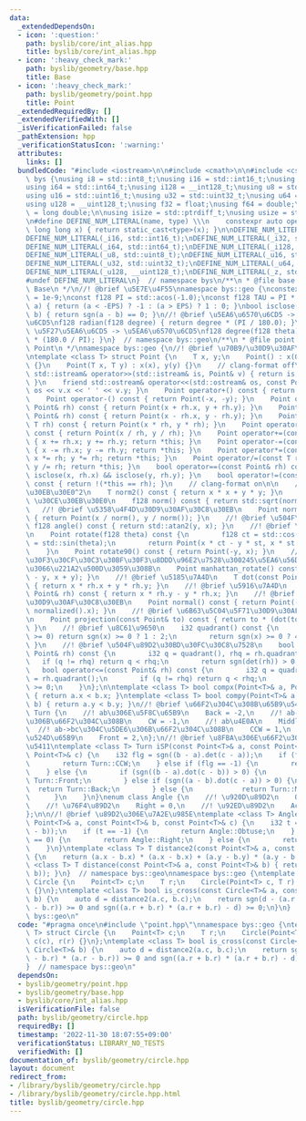 ```yaml
---
data:
  _extendedDependsOn:
  - icon: ':question:'
    path: byslib/core/int_alias.hpp
    title: byslib/core/int_alias.hpp
  - icon: ':heavy_check_mark:'
    path: byslib/geometry/base.hpp
    title: Base
  - icon: ':heavy_check_mark:'
    path: byslib/geometry/point.hpp
    title: Point
  _extendedRequiredBy: []
  _extendedVerifiedWith: []
  _isVerificationFailed: false
  _pathExtension: hpp
  _verificationStatusIcon: ':warning:'
  attributes:
    links: []
  bundledCode: "#include <iostream>\n\n#include <cmath>\n\n#include <cstdint>\nnamespace\
    \ bys {\nusing i8 = std::int8_t;\nusing i16 = std::int16_t;\nusing i32 = std::int32_t;\n\
    using i64 = std::int64_t;\nusing i128 = __int128_t;\nusing u8 = std::uint8_t;\n\
    using u16 = std::uint16_t;\nusing u32 = std::uint32_t;\nusing u64 = std::uint64_t;\n\
    using u128 = __uint128_t;\nusing f32 = float;\nusing f64 = double;\nusing f128\
    \ = long double;\n\nusing isize = std::ptrdiff_t;\nusing usize = std::size_t;\n\
    \n#define DEFINE_NUM_LITERAL(name, type) \\\n    constexpr auto operator\"\" name(unsigned\
    \ long long x) { return static_cast<type>(x); }\n\nDEFINE_NUM_LITERAL(_i8, std::int8_t);\n\
    DEFINE_NUM_LITERAL(_i16, std::int16_t);\nDEFINE_NUM_LITERAL(_i32, std::int32_t);\n\
    DEFINE_NUM_LITERAL(_i64, std::int64_t);\nDEFINE_NUM_LITERAL(_i128, __int128_t);\n\
    DEFINE_NUM_LITERAL(_u8, std::uint8_t);\nDEFINE_NUM_LITERAL(_u16, std::uint16_t);\n\
    DEFINE_NUM_LITERAL(_u32, std::uint32_t);\nDEFINE_NUM_LITERAL(_u64, std::uint64_t);\n\
    DEFINE_NUM_LITERAL(_u128, __uint128_t);\nDEFINE_NUM_LITERAL(_z, std::size_t);\n\
    #undef DEFINE_NUM_LITERAL\n}  // namespace bys\n/**\n * @file base.hpp\n * @brief\
    \ Base\n */\n//! @brief \u5E7E\u4F55\nnamespace bys::geo {\nconstexpr f128 EPS\
    \ = 1e-9;\nconst f128 PI = std::acos(-1.0);\nconst f128 TAU = PI * 2;\ni32 sgn(f128\
    \ a) { return (a < -EPS) ? -1 : (a > EPS) ? 1 : 0; }\nbool isclose(f128 a, f128\
    \ b) { return sgn(a - b) == 0; }\n//! @brief \u5EA6\u6570\u6CD5 -> \u5F27\u5EA6\
    \u6CD5\nf128 radian(f128 degree) { return degree * (PI / 180.0); }\n//! @brief\
    \ \u5F27\u5EA6\u6CD5 -> \u5EA6\u6570\u6CD5\nf128 degree(f128 theta) { return theta\
    \ * (180.0 / PI); }\n}  // namespace bys::geo\n/**\n * @file point.hpp\n * @brief\
    \ Point\n */\nnamespace bys::geo {\n//! @brief \u70B9/\u30D9\u30AF\u30C8\u30EB\
    \ntemplate <class T> struct Point {\n    T x, y;\n    Point() : x(0.0), y(0.0)\
    \ {}\n    Point(T x, T y) : x(x), y(y) {}\n    // clang-format off\n    friend\
    \ std::istream& operator>>(std::istream& is, Point& v) { return is >> v.x >> v.y;\
    \ }\n    friend std::ostream& operator<<(std::ostream& os, const Point& v) { return\
    \ os << v.x << ' ' << v.y; }\n    Point operator+() const { return *this; }\n\
    \    Point operator-() const { return Point(-x, -y); }\n    Point operator+(const\
    \ Point& rh) const { return Point(x + rh.x, y + rh.y); }\n    Point operator-(const\
    \ Point& rh) const { return Point(x - rh.x, y - rh.y); }\n    Point operator*(const\
    \ T rh) const { return Point(x * rh, y * rh); }\n    Point operator/(const T rh)\
    \ const { return Point(x / rh, y / rh); }\n    Point operator+=(const Point& rh)\
    \ { x += rh.x; y += rh.y; return *this; }\n    Point operator-=(const Point& rh)\
    \ { x -= rh.x; y -= rh.y; return *this; }\n    Point operator*=(const T rh) {\
    \ x *= rh; y *= rh; return *this; }\n    Point operator/=(const T rh) { x /= rh;\
    \ y /= rh; return *this; }\n    bool operator==(const Point& rh) const { return\
    \ isclose(x, rh.x) && isclose(y, rh.y); }\n    bool operator!=(const Point& rh)\
    \ const { return !(*this == rh); }\n    // clang-format on\n\n    //! @brief \u30CE\
    \u30EB\u30E0^2\n    T norm2() const { return x * x + y * y; }\n    //! @brief\
    \ \u30CE\u30EB\u30E0\n    f128 norm() const { return std::sqrt(norm2()); }\n \
    \   //! @brief \u5358\u4F4D\u30D9\u30AF\u30C8\u30EB\n    Point normalized() const\
    \ { return Point(x / norm(), y / norm()); }\n    //! @brief \u504F\u89D2\n   \
    \ f128 angle() const { return std::atan2(y, x); }\n    //! @brief \u56DE\u8EE2\
    \n    Point rotate(f128 theta) const {\n        f128 ct = std::cos(theta), st\
    \ = std::sin(theta);\n        return Point(x * ct - y * st, x * st + y * ct);\n\
    \    }\n    Point rotate90() const { return Point(-y, x); }\n    //! @brief \u30DE\
    \u30F3\u30CF\u30C3\u30BF\u30F3\u8DDD\u96E2\u7528\u300245\u5EA6\u56DE\u8EE2\u3057\
    \u3066\u221A2\u500D\u3059\u308B\n    Point manhattan_rotate() const { return Point(x\
    \ - y, x + y); }\n    //! @brief \u5185\u7A4D\n    T dot(const Point& rh) const\
    \ { return x * rh.x + y * rh.y; }\n    //! @brief \u5916\u7A4D\n    T det(const\
    \ Point& rh) const { return x * rh.y - y * rh.x; }\n    //! @brief \u6CD5\u7DDA\
    \u30D9\u30AF\u30C8\u30EB\n    Point normal() const { return Point(-normalized().y,\
    \ normalized().x); }\n    //! @brief \u6B63\u5C04\u5F71\u30D9\u30AF\u30C8\u30EB\
    \n    Point projection(const Point& to) const { return to * (dot(to) / to.norm2());\
    \ }\n    //! @brief \u8C61\u9650\n    i32 quadrant() const {\n        if (sgn(y)\
    \ >= 0) return sgn(x) >= 0 ? 1 : 2;\n        return sgn(x) >= 0 ? 4 : 3;\n   \
    \ }\n    //! @brief \u504F\u89D2\u30BD\u30FC\u30C8\u7528\n    bool operator<(const\
    \ Point& rh) const {\n        i32 q = quadrant(), rhq = rh.quadrant();\n     \
    \   if (q != rhq) return q < rhq;\n        return sgn(det(rh)) > 0;\n    }\n \
    \   bool operator<=(const Point& rh) const {\n        i32 q = quadrant(), rhq\
    \ = rh.quadrant();\n        if (q != rhq) return q < rhq;\n        return sgn(det(rh))\
    \ >= 0;\n    }\n};\n\ntemplate <class T> bool compx(Point<T>& a, Point<T>& b)\
    \ { return a.x < b.x; }\ntemplate <class T> bool compy(Point<T>& a, Point<T>&\
    \ b) { return a.y < b.y; }\n//! @brief \u66F2\u304C\u308B\u65B9\u5411\nenum class\
    \ Turn {\n    //! ab\u306E\u5F8C\u65B9\n    Back = -2,\n    //! ab->bc\u304C\u53F3\
    \u306B\u66F2\u304C\u308B\n    CW = -1,\n    //! ab\u4E0A\n    Middle = 0,\n  \
    \  //! ab->bc\u304C\u5DE6\u306B\u66F2\u304C\u308B\n    CCW = 1,\n    //! ab\u306E\
    \u524D\u65B9\n    Front = 2,\n};\n//! @brief \u8FBA\u306E\u66F2\u304C\u308B\u65B9\
    \u5411\ntemplate <class T> Turn iSP(const Point<T>& a, const Point<T>& b, const\
    \ Point<T>& c) {\n    i32 flg = sgn((b - a).det(c - a));\n    if (flg == 1) {\n\
    \        return Turn::CCW;\n    } else if (flg == -1) {\n        return Turn::CW;\n\
    \    } else {\n        if (sgn((b - a).dot(c - b)) > 0) {\n            return\
    \ Turn::Front;\n        } else if (sgn((a - b).dot(c - a)) > 0) {\n          \
    \  return Turn::Back;\n        } else {\n            return Turn::Middle;\n  \
    \      }\n    }\n}\nenum class Angle {\n    //! \u920D\u89D2\n    Obtuse = -1,\n\
    \    //! \u76F4\u89D2\n    Right = 0,\n    //! \u92ED\u89D2\n    Acute = 1,\n\
    };\n\n//! @brief \u89D2\u306E\u7A2E\u985E\ntemplate <class T> Angle angle_type(const\
    \ Point<T>& a, const Point<T>& b, const Point<T>& c) {\n    i32 t = sgn((a - b).dot(c\
    \ - b));\n    if (t == -1) {\n        return Angle::Obtuse;\n    } else if (t\
    \ == 0) {\n        return Angle::Right;\n    } else {\n        return Angle::Acute;\n\
    \    }\n}\ntemplate <class T> T distance2(const Point<T>& a, const Point<T>& b)\
    \ {\n    return (a.x - b.x) * (a.x - b.x) + (a.y - b.y) * (a.y - b.y);\n}\ntemplate\
    \ <class T> T distance(const Point<T>& a, const Point<T>& b) { return sqrt(distance2(a,\
    \ b)); }\n}  // namespace bys::geo\nnamespace bys::geo {\ntemplate <class T> struct\
    \ Circle {\n    Point<T> c;\n    T r;\n    Circle(Point<T> c, T r) : c(c), r(r)\
    \ {}\n};\ntemplate <class T> bool is_cross(const Circle<T>& a, const Circle<T>&\
    \ b) {\n    auto d = distance2(a.c, b.c);\n    return sgn(d - (a.r - b.r) * (a.r\
    \ - b.r)) >= 0 and sgn((a.r + b.r) * (a.r + b.r) - d) >= 0;\n}\n}  // namespace\
    \ bys::geo\n"
  code: "#pragma once\n#include \"point.hpp\"\nnamespace bys::geo {\ntemplate <class\
    \ T> struct Circle {\n    Point<T> c;\n    T r;\n    Circle(Point<T> c, T r) :\
    \ c(c), r(r) {}\n};\ntemplate <class T> bool is_cross(const Circle<T>& a, const\
    \ Circle<T>& b) {\n    auto d = distance2(a.c, b.c);\n    return sgn(d - (a.r\
    \ - b.r) * (a.r - b.r)) >= 0 and sgn((a.r + b.r) * (a.r + b.r) - d) >= 0;\n}\n\
    }  // namespace bys::geo\n"
  dependsOn:
  - byslib/geometry/point.hpp
  - byslib/geometry/base.hpp
  - byslib/core/int_alias.hpp
  isVerificationFile: false
  path: byslib/geometry/circle.hpp
  requiredBy: []
  timestamp: '2022-11-30 18:07:55+09:00'
  verificationStatus: LIBRARY_NO_TESTS
  verifiedWith: []
documentation_of: byslib/geometry/circle.hpp
layout: document
redirect_from:
- /library/byslib/geometry/circle.hpp
- /library/byslib/geometry/circle.hpp.html
title: byslib/geometry/circle.hpp
---
```


